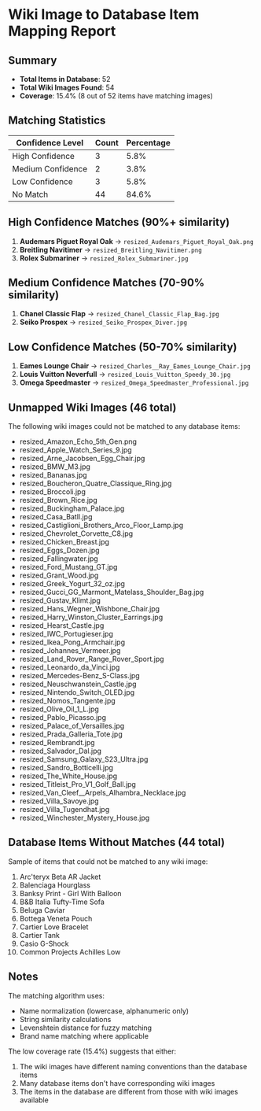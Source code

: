 # Wiki Image to Database Item Mapping Report

## Summary

- **Total Items in Database**: 52
- **Total Wiki Images Found**: 54
- **Coverage**: 15.4% (8 out of 52 items have matching images)

## Matching Statistics

| Confidence Level | Count | Percentage |
|-----------------|-------|------------|
| High Confidence | 3 | 5.8% |
| Medium Confidence | 2 | 3.8% |
| Low Confidence | 3 | 5.8% |
| No Match | 44 | 84.6% |

## High Confidence Matches (90%+ similarity)

1. **Audemars Piguet Royal Oak** → `resized_Audemars_Piguet_Royal_Oak.png`
2. **Breitling Navitimer** → `resized_Breitling_Navitimer.png`
3. **Rolex Submariner** → `resized_Rolex_Submariner.jpg`

## Medium Confidence Matches (70-90% similarity)

1. **Chanel Classic Flap** → `resized_Chanel_Classic_Flap_Bag.jpg`
2. **Seiko Prospex** → `resized_Seiko_Prospex_Diver.jpg`

## Low Confidence Matches (50-70% similarity)

1. **Eames Lounge Chair** → `resized_Charles__Ray_Eames_Lounge_Chair.jpg`
2. **Louis Vuitton Neverfull** → `resized_Louis_Vuitton_Speedy_30.jpg`
3. **Omega Speedmaster** → `resized_Omega_Speedmaster_Professional.jpg`

## Unmapped Wiki Images (46 total)

The following wiki images could not be matched to any database items:

- resized_Amazon_Echo_5th_Gen.png
- resized_Apple_Watch_Series_9.jpg
- resized_Arne_Jacobsen_Egg_Chair.jpg
- resized_BMW_M3.jpg
- resized_Bananas.jpg
- resized_Boucheron_Quatre_Classique_Ring.jpg
- resized_Broccoli.jpg
- resized_Brown_Rice.jpg
- resized_Buckingham_Palace.jpg
- resized_Casa_Batll.jpg
- resized_Castiglioni_Brothers_Arco_Floor_Lamp.jpg
- resized_Chevrolet_Corvette_C8.jpg
- resized_Chicken_Breast.jpg
- resized_Eggs_Dozen.jpg
- resized_Fallingwater.jpg
- resized_Ford_Mustang_GT.jpg
- resized_Grant_Wood.jpg
- resized_Greek_Yogurt_32_oz.jpg
- resized_Gucci_GG_Marmont_Matelass_Shoulder_Bag.jpg
- resized_Gustav_Klimt.jpg
- resized_Hans_Wegner_Wishbone_Chair.jpg
- resized_Harry_Winston_Cluster_Earrings.jpg
- resized_Hearst_Castle.jpg
- resized_IWC_Portugieser.jpg
- resized_Ikea_Pong_Armchair.jpg
- resized_Johannes_Vermeer.jpg
- resized_Land_Rover_Range_Rover_Sport.jpg
- resized_Leonardo_da_Vinci.jpg
- resized_Mercedes-Benz_S-Class.jpg
- resized_Neuschwanstein_Castle.jpg
- resized_Nintendo_Switch_OLED.jpg
- resized_Nomos_Tangente.jpg
- resized_Olive_Oil_1_L.jpg
- resized_Pablo_Picasso.jpg
- resized_Palace_of_Versailles.jpg
- resized_Prada_Galleria_Tote.jpg
- resized_Rembrandt.jpg
- resized_Salvador_Dal.jpg
- resized_Samsung_Galaxy_S23_Ultra.jpg
- resized_Sandro_Botticelli.jpg
- resized_The_White_House.jpg
- resized_Titleist_Pro_V1_Golf_Ball.jpg
- resized_Van_Cleef__Arpels_Alhambra_Necklace.jpg
- resized_Villa_Savoye.jpg
- resized_Villa_Tugendhat.jpg
- resized_Winchester_Mystery_House.jpg

## Database Items Without Matches (44 total)

Sample of items that could not be matched to any wiki image:

1. Arc'teryx Beta AR Jacket
2. Balenciaga Hourglass
3. Banksy Print - Girl With Balloon
4. B&B Italia Tufty-Time Sofa
5. Beluga Caviar
6. Bottega Veneta Pouch
7. Cartier Love Bracelet
8. Cartier Tank
9. Casio G-Shock
10. Common Projects Achilles Low

## Notes

The matching algorithm uses:
- Name normalization (lowercase, alphanumeric only)
- String similarity calculations
- Levenshtein distance for fuzzy matching
- Brand name matching where applicable

The low coverage rate (15.4%) suggests that either:
1. The wiki images have different naming conventions than the database items
2. Many database items don't have corresponding wiki images
3. The items in the database are different from those with wiki images available